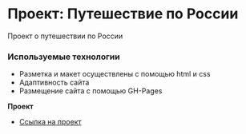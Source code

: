 # Проект: Путешествие по России
 Проект о путешествии по России

### Используемые технологии
* Разметка и макет осуществлены с помощью html и css
* Адаптивность сайта 
* Размещение сайта с помощью GH-Pages


**Проект**

* [Ссылка на проект](https://anlnv.github.io/russian-travel/)

